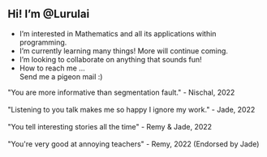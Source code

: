 ## Hi! I’m @Lurulai
- I’m interested in Mathematics and all its applications within programming.
- I’m currently learning many things! More will continue coming.
- I’m looking to collaborate on anything that sounds fun!
- How to reach me ...  
          Send me a pigeon mail :)

"You are more informative than segmentation fault." - Nischal, 2022<br>
</br>"Listening to you talk makes me so happy I ignore my work." - Jade, 2022<br>
</br>"You tell interesting stories all the time" - Remy & Jade, 2022<br>
</br>"You're very good at annoying teachers" - Remy, 2022 (Endorsed by Jade)

<!---
Lurulai/Lurulai is a ✨ special ✨ repository because its `README.md` (this file) appears on your GitHub profile.
You can click the Preview link to take a look at your changes.
--->
